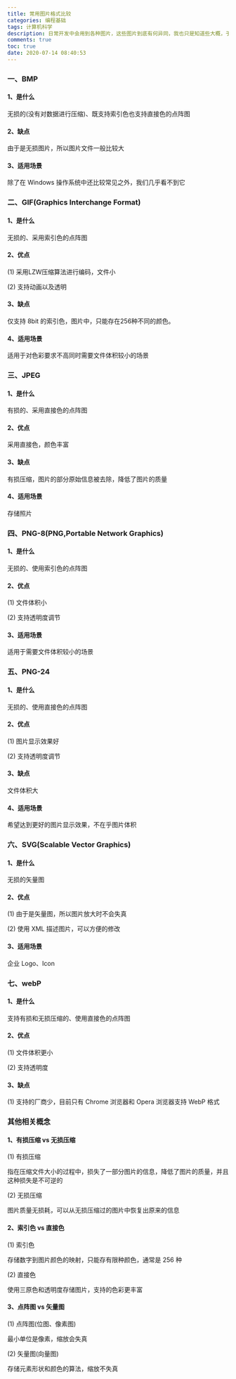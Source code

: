 ```yaml
---
title: 常用图片格式比较
categories: 编程基础
tags: 计算机科学
description: 日常开发中会用到各种图片，这些图片到底有何异同，我也只是知道些大概，于是有了这篇文章
comments: true
toc: true
date: 2020-07-14 08:40:53
---
```

### 一、BMP

#### 1、是什么

无损的(没有对数据进行压缩)、既支持索引色也支持直接色的点阵图

#### 2、缺点

由于是无损图片，所以图片文件一般比较大

#### 3、适用场景

除了在 Windows 操作系统中还比较常见之外，我们几乎看不到它

### 二、GIF(Graphics Interchange Format)

#### 1、是什么

无损的、采用索引色的点阵图

#### 2、优点

(1) 采用LZW压缩算法进行编码，文件小

(2) 支持动画以及透明

#### 3、缺点

仅支持 8bit 的索引色，图片中，只能存在256种不同的颜色。

#### 4、适用场景

适用于对色彩要求不高同时需要文件体积较小的场景

### 三、JPEG

#### 1、是什么

有损的、采用直接色的点阵图

#### 2、优点

采用直接色，颜色丰富

#### 3、缺点

有损压缩，图片的部分原始信息被去除，降低了图片的质量

#### 4、适用场景

存储照片

### 四、PNG-8(PNG,Portable Network Graphics)

#### 1、是什么

无损的、使用索引色的点阵图

#### 2、优点

(1) 文件体积小

(2) 支持透明度调节

#### 3、适用场景

适用于需要文件体积较小的场景

### 五、PNG-24

#### 1、是什么

无损的、使用直接色的点阵图

#### 2、优点

(1) 图片显示效果好

(2) 支持透明度调节

#### 3、缺点

文件体积大

#### 4、适用场景

希望达到更好的图片显示效果，不在乎图片体积

### 六、SVG(Scalable Vector Graphics)

#### 1、是什么

无损的矢量图

#### 2、优点

(1) 由于是矢量图，所以图片放大时不会失真

(2) 使用 XML 描述图片，可以方便的修改

#### 3、适用场景

企业 Logo、Icon

### 七、webP

#### 1、是什么

支持有损和无损压缩的、使用直接色的点阵图

#### 2、优点

(1) 文件体积更小

(2) 支持透明度

#### 3、缺点

(1) 支持的厂商少，目前只有 Chrome 浏览器和 Opera 浏览器支持 WebP 格式

### 其他相关概念

#### 1、有损压缩 vs 无损压缩

(1) 有损压缩

指在压缩文件大小的过程中，损失了一部分图片的信息，降低了图片的质量，并且这种损失是不可逆的

(2) 无损压缩

图片质量无损耗，可以从无损压缩过的图片中恢复出原来的信息

#### 2、索引色 vs 直接色

(1) 索引色

存储数字到图片颜色的映射，只能存有限种颜色，通常是 256 种

(2) 直接色

使用三原色和透明度存储图片，支持的色彩更丰富

#### 3、点阵图 vs 矢量图

(1) 点阵图(位图、像素图)

最小单位是像素，缩放会失真

(2) 矢量图(向量图)

存储元素形状和颜色的算法，缩放不失真

<!-- 原文章：https://www.zhihu.com/question/20028452/answer/142593276 -->










